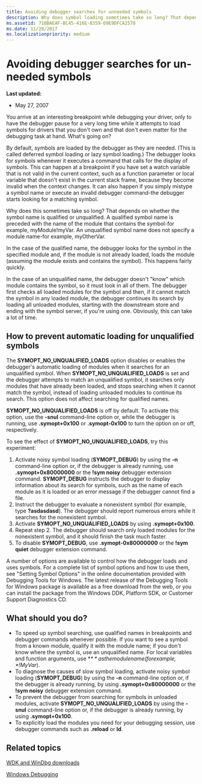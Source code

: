 ```yaml
---
title: Avoiding debugger searches for unneeded symbols
description: Why does symbol loading sometimes take so long? That depends on whether the symbol name is qualified or unqualified.
ms.assetid: 710BAEAF-BC45-416E-8359-69E9DFCA2570
ms.date: 11/28/2017
ms.localizationpriority: medium
---
```


# Avoiding debugger searches for un-needed symbols


**Last updated:**

-   May 27, 2007

You arrive at an interesting breakpoint while debugging your driver, only to have the debugger pause for a very long time while it attempts to load symbols for drivers that you don't own and that don't even matter for the debugging task at hand. What's going on?

By default, symbols are loaded by the debugger as they are needed. (This is called deferred symbol loading or lazy symbol loading.) The debugger looks for symbols whenever it executes a command that calls for the display of symbols. This can happen at a breakpoint if you have set a watch variable that is not valid in the current context, such as a function parameter or local variable that doesn't exist in the current stack frame, because they become invalid when the context changes. It can also happen if you simply mistype a symbol name or execute an invalid debugger command-the debugger starts looking for a matching symbol.

Why does this sometimes take so long? That depends on whether the symbol name is qualified or unqualified. A qualified symbol name is preceded with the name of the module that contains the symbol-for example, myModule!myVar. An unqualified symbol name does not specify a module name-for example, myOtherVar.

In the case of the qualified name, the debugger looks for the symbol in the specified module and, if the module is not already loaded, loads the module (assuming the module exists and contains the symbol). This happens fairly quickly.

In the case of an unqualified name, the debugger doesn't "know" which module contains the symbol, so it must look in all of them. The debugger first checks all loaded modules for the symbol and then, if it cannot match the symbol in any loaded module, the debugger continues its search by loading all unloaded modules, starting with the downstream store and ending with the symbol server, if you're using one. Obviously, this can take a lot of time.

## <span id="How_to_prevent_automatic_loading_for_unqualified_symbols_"></span><span id="how_to_prevent_automatic_loading_for_unqualified_symbols_"></span><span id="HOW_TO_PREVENT_AUTOMATIC_LOADING_FOR_UNQUALIFIED_SYMBOLS_"></span>How to prevent automatic loading for unqualified symbols


The **SYMOPT\_NO\_UNQUALIFIED\_LOADS** option disables or enables the debugger's automatic loading of modules when it searches for an unqualified symbol. When **SYMOPT\_NO\_UNQUALIFIED\_LOADS** is set and the debugger attempts to match an unqualified symbol, it searches only modules that have already been loaded, and stops searching when it cannot match the symbol, instead of loading unloaded modules to continue its search. This option does not affect searching for qualified names.

**SYMOPT\_NO\_UNQUALIFIED\_LOADS** is off by default. To activate this option, use the **-snul** command-line option or, while the debugger is running, use **.symopt+0x100** or **.symopt-0x100** to turn the option on or off, respectively.

To see the effect of **SYMOPT\_NO\_UNQUALIFIED\_LOADS**, try this experiment:

1.  Activate noisy symbol loading (**SYMOPT\_DEBUG**) by using the **-n** command-line option or, if the debugger is already running, use **.symopt+0x80000000** or the **!sym noisy** debugger extension command. **SYMOPT\_DEBUG** instructs the debugger to display information about its search for symbols, such as the name of each module as it is loaded or an error message if the debugger cannot find a file.
2.  Instruct the debugger to evaluate a nonexistent symbol (for example, type **?asdasdasd**). The debugger should report numerous errors while it searches for the nonexistent symbol.
3.  Activate **SYMOPT\_NO\_UNQUALIFIED\_LOADS** by using **.symopt+0x100**.
4.  Repeat step 2. The debugger should search only loaded modules for the nonexistent symbol, and it should finish the task much faster.
5.  To disable **SYMOPT\_DEBUG**, use **.symopt-0x80000000** or the **!sym quiet** debugger extension command.

A number of options are available to control how the debugger loads and uses symbols. For a complete list of symbol options and how to use them, see "Setting Symbol Options" in the online documentation provided with Debugging Tools for Windows. The latest release of the Debugging Tools for Windows package is available as a free download from the web, or you can install the package from the Windows DDK, Platform SDK, or Customer Support Diagnostics CD.

## <span id="What_should_you_do__"></span><span id="what_should_you_do__"></span><span id="WHAT_SHOULD_YOU_DO__"></span>What should you do?


-   To speed up symbol searching, use qualified names in breakpoints and debugger commands whenever possible. If you want to see a symbol from a known module, qualify it with the module name; if you don't know where the symbol is, use an unqualified name. For local variables and function arguments, use **$** as the module name (for example, *$!MyVar*).
-   To diagnose the causes of slow symbol loading, activate noisy symbol loading (**SYMOPT\_DEBUG**) by using the **-n** command-line option or, if the debugger is already running, by using **.symopt+0x80000000** or the **!sym noisy** debugger extension command.
-   To prevent the debugger from searching for symbols in unloaded modules, activate **SYMOPT\_NO\_UNQUALIFIED\_LOADS** by using the **-snul** command-line option or, if the debugger is already running, by using **.symopt+0x100**.
-   To explicitly load the modules you need for your debugging session, use debugger commands such as **.reload** or **ld**.

## <span id="related_topics"></span>Related topics


[WDK and WinDbg downloads](https://go.microsoft.com/fwlink/p/?LinkId=733614)

[Windows Debugging](https://msdn.microsoft.com/library/windows/hardware/ff551063.aspx)

 

 






